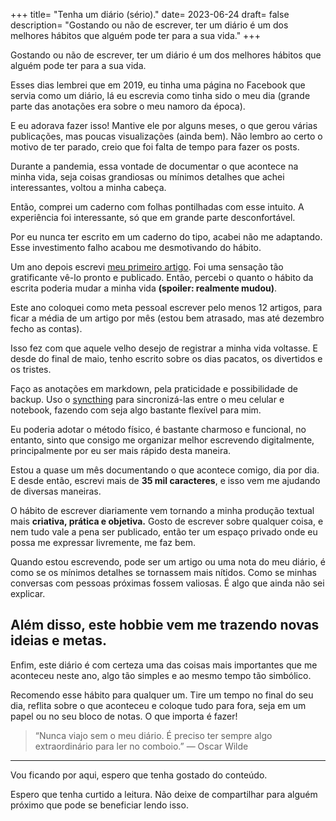 +++
title= "Tenha um diário (sério)."
date= 2023-06-24
draft= false
description= "Gostando ou não de escrever, ter um diário é um dos melhores hábitos que alguém pode ter para a sua vida."
+++

Gostando ou não de escrever, ter um diário é um dos melhores hábitos que alguém pode ter para a sua vida.

Esses dias lembrei que em 2019, eu tinha uma página no Facebook que servia como um diário, lá eu escrevia como tinha sido o meu dia (grande parte das anotações era sobre o meu namoro da época).

E eu adorava fazer isso! Mantive ele por alguns meses, o que gerou várias publicações, mas poucas visualizações (ainda bem). Não lembro ao certo o motivo de ter parado, creio que foi falta de tempo para fazer os posts.

Durante a pandemia, essa vontade de documentar o que acontece na minha vida, seja coisas grandiosas ou mínimos detalhes que achei interessantes, voltou a minha cabeça.

Então, comprei um caderno com folhas pontilhadas com esse intuito. A experiência foi interessante, só que em grande parte desconfortável.

Por eu nunca ter escrito em um caderno do tipo, acabei não me adaptando. Esse investimento falho acabou me desmotivando do hábito.

Um ano depois escrevi [meu primeiro artigo](https://medium.com/@thenzolima/minha-experi%C3%AAncia-com-linux-no-desktop-at%C3%A9-agora-f259a9bad235). Foi uma sensação tão gratificante vê-lo pronto e publicado. Então, percebi o quanto o hábito da escrita poderia mudar a minha vida **(spoiler: realmente mudou)**.

Este ano coloquei como meta pessoal escrever pelo menos 12 artigos, para ficar a média de um artigo por mês (estou bem atrasado, mas até dezembro fecho as contas).

Isso fez com que aquele velho desejo de registrar a minha vida voltasse. E desde do final de maio, tenho escrito sobre os dias pacatos, os divertidos e os tristes.

Faço as anotações em markdown, pela praticidade e possibilidade de backup. Uso o [syncthing](https://syncthing.net/) para sincronizá-las entre o meu celular e notebook, fazendo com seja algo bastante flexível para mim.

Eu poderia adotar o método físico, é bastante charmoso e funcional, no entanto, sinto que consigo me organizar melhor escrevendo digitalmente, principalmente por eu ser mais rápido desta maneira.

Estou a quase um mês documentando o que acontece comigo, dia por dia. E desde então, escrevi mais de **35 mil caracteres**, e isso vem me ajudando de diversas maneiras.

O hábito de escrever diariamente vem tornando a minha produção textual mais **criativa, prática e objetiva.** Gosto de escrever sobre qualquer coisa, e nem tudo vale a pena ser publicado, então ter um espaço privado onde eu possa me expressar livremente, me faz bem.

Quando estou escrevendo, pode ser um artigo ou uma nota do meu diário, é como se os mínimos detalhes se tornassem mais nítidos. Como se minhas conversas com pessoas próximas fossem valiosas. É algo que ainda não sei explicar.

## Além disso, este hobbie vem me trazendo novas ideias e metas.

Enfim, este diário é com certeza uma das coisas mais importantes que me aconteceu neste ano, algo tão simples e ao mesmo tempo tão simbólico.

Recomendo esse hábito para qualquer um. Tire um tempo no final do seu dia, reflita sobre o que aconteceu e coloque tudo para fora, seja em um papel ou no seu bloco de notas. O que importa é fazer!

> “Nunca viajo sem o meu diário. É preciso ter sempre algo extraordinário para ler no comboio.” — Oscar Wilde

---

Vou ficando por aqui, espero que tenha gostado do conteúdo.

Espero que tenha curtido a leitura. Não deixe de compartilhar para alguém próximo que pode se beneficiar lendo isso.

